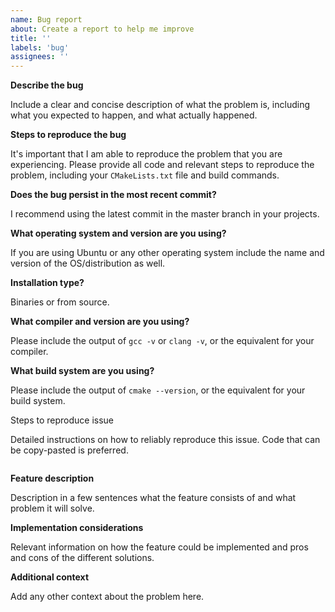 ```yaml
---
name: Bug report
about: Create a report to help me improve
title: ''
labels: 'bug'
assignees: ''
---
```


**Describe the bug**

Include a clear and concise description of what the problem is, including what
you expected to happen, and what actually happened.

**Steps to reproduce the bug**

It's important that I am able to reproduce the problem that you are
experiencing. Please provide all code and relevant steps to reproduce the
problem, including your `CMakeLists.txt` file and build commands.

**Does the bug persist in the most recent commit?**

I recommend using the latest commit in the master branch in your projects.

**What operating system and version are you using?**

If you are using Ubuntu or any other operating system include the name and version of the
OS/distribution as well.

**Installation type?**

Binaries or from source.

**What compiler and version are you using?**

Please include the output of `gcc -v` or `clang -v`, or the equivalent for your
compiler.

**What build system are you using?**

Please include the output of `cmake --version`, or the
equivalent for your build system.

 Steps to reproduce issue

Detailed instructions on how to reliably reproduce this issue.
Code that can be copy-pasted is preferred.
```

```

**Feature description**

Description in a few sentences what the feature consists of and what problem it will solve.

**Implementation considerations**

Relevant information on how the feature could be implemented and pros and cons of the different solutions.

**Additional context**

Add any other context about the problem here.
